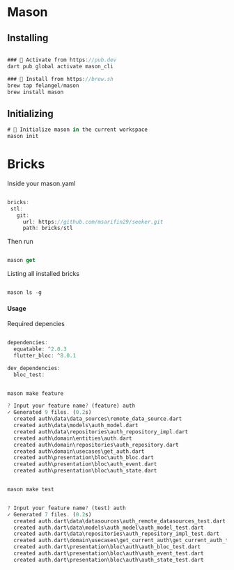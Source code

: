 # Mason

## Installing

```dart

### 🎯 Activate from https://pub.dev
dart pub global activate mason_cli

### 🍺 Install from https://brew.sh
brew tap felangel/mason
brew install mason

```

## Initializing

```dart
# 📁 Initialize mason in the current workspace
mason init

```


# Bricks

 Inside your mason.yaml
 ```dart

bricks:
  stl:
    git:
      url: https://github.com/msarifin29/seeker.git
      path: bricks/stl

 ```

Then run 
```dart

mason get

```

Listing all installed bricks
```dart

mason ls -g

```


#### Usage

Required depencies

```dart

dependencies:
  equatable: ^2.0.3
  flutter_bloc: ^8.0.1

dev_dependencies:
  bloc_test: 

```

```dart

mason make feature

```

```dart
? Input your feature name? (feature) auth
✓ Generated 9 files. (0.2s)
  created auth\data\data_sources\remote_data_source.dart
  created auth\data\models\auth_model.dart
  created auth\data\repositories\auth_repository_impl.dart
  created auth\domain\entities\auth.dart
  created auth\domain\repositories\auth_repository.dart
  created auth\domain\usecases\get_auth.dart
  created auth\presentation\bloc\auth_bloc.dart
  created auth\presentation\bloc\auth_event.dart
  created auth\presentation\bloc\auth_state.dart
```

```dart

mason make test

```

```dart

? Input your feature name? (test) auth
✓ Generated 7 files. (0.2s)
  created auth.dart\data\datasources\auth_remote_datasources_test.dart
  created auth.dart\data\models\auth_model\auth_model_test.dart
  created auth.dart\data\repositories\auth_repository_impl_test.dart
  created auth.dart\domain\usecases\get_current_auth\get_current_auth_test.dart
  created auth.dart\presentation\bloc\auth\auth_bloc_test.dart
  created auth.dart\presentation\bloc\auth\auth_event_test.dart
  created auth.dart\presentation\bloc\auth\auth_state_test.dart

```